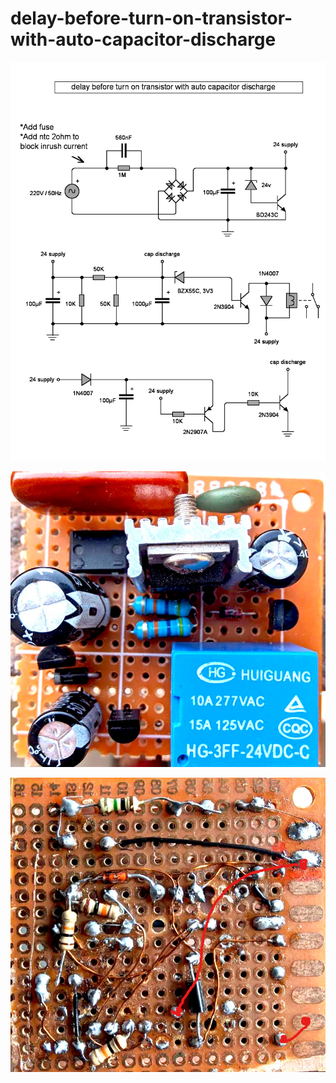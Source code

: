 # delay-before-turn-on-transistor-with-auto-capacitor-discharge
![Screenshot](circuit-6-4-2023.png)


![Screenshot](front.jpg)


![Screenshot](back.jpg)
